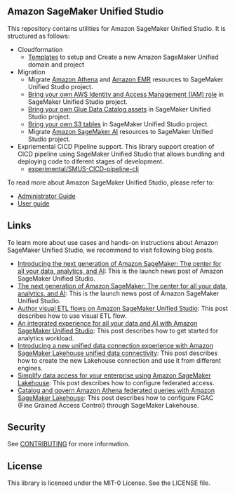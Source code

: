 ## Amazon SageMaker Unified Studio

This repository contains utilities for Amazon SageMaker Unified Studio. It is structured as follows:
- Cloudformation
    - [Templates](https://github.com/aws/Unified-Studio-for-Amazon-Sagemaker/tree/main/cloudformation) to setup and Create a new Amazon SageMaker Unified domain and project
- Migration 
    - Migrate [Amazon Athena](https://github.com/aws/Unified-Studio-for-Amazon-Sagemaker/tree/main/migration/athena) and [Amazon EMR](https://github.com/aws/Unified-Studio-for-Amazon-Sagemaker/tree/main/migration/emr) resources to SageMaker Unified Studio project. 
    - [Bring your own AWS Identity and Access Management (IAM) role](https://github.com/aws/Unified-Studio-for-Amazon-Sagemaker/tree/main/migration/bring-your-own-role) in SageMaker Unified Studio project.
    - [Bring your own Glue Data Catalog assets](https://github.com/aws/Unified-Studio-for-Amazon-Sagemaker/tree/main/migration/bring-your-own-gdc-assets) in SageMaker Unified Studio project.
    - [Bring your own S3 tables](https://github.com/aws/Unified-Studio-for-Amazon-Sagemaker/tree/main/migration/bring-your-own-s3-tables) in SageMaker Unified Studio project.
    - Migrate [Amazon SageMaker AI](https://github.com/aws/Unified-Studio-for-Amazon-Sagemaker/tree/main/migration/sagemaker-ai) resources to SageMaker Unified Studio project. 
- Expriemental CICD Pipeline support.  This library support creation of CICD pipeline using SageMaker Unified Studio that allows bundling and deploying code to diferent stages of development. 
    - [experimental/SMUS-CICD-pipeline-cli](https://github.com/aws/Unified-Studio-for-Amazon-Sagemaker/tree/main/experimental/SMUS-CICD-pipeline-cli)


To read more about Amazon SageMaker Unified Studio, please refer to:
- [Administrator Guide](https://docs.aws.amazon.com/sagemaker-unified-studio/latest/adminguide/what-is-sagemaker-unified-studio.html)
- [User guide](https://docs.aws.amazon.com/sagemaker-unified-studio/latest/userguide/what-is-sagemaker-unified-studio.html)

## Links
To learn more about use cases and hands-on instructions about Amazon SageMaker Unified Studio, we recommend to visit following blog posts.

- [Introducing the next generation of Amazon SageMaker: The center for all your data, analytics, and AI](https://aws.amazon.com/blogs/aws/introducing-the-next-generation-of-amazon-sagemaker-the-center-for-all-your-data-analytics-and-ai/): This is the launch news post of Amazon SageMaker Unified Studio.
- [The next generation of Amazon SageMaker: The center for all your data, analytics, and AI](https://aws.amazon.com/blogs/big-data/the-next-generation-of-amazon-sagemaker-the-center-for-all-your-data-analytics-and-ai/): This is the launch news post of Amazon SageMaker Unified Studio.
- [Author visual ETL flows on Amazon SageMaker Unified Studio](https://aws.amazon.com/blogs/big-data/author-visual-etl-flows-on-amazon-sagemaker-unified-studio/): This post describes how to use visual ETL flow.
- [An integrated experience for all your data and AI with Amazon SageMaker Unified Studio](https://aws.amazon.com/blogs/big-data/an-integrated-experience-for-all-your-data-and-ai-with-amazon-sagemaker-unified-studio/): This post describes how to get started for analytics workload.
- [Introducing a new unified data connection experience with Amazon SageMaker Lakehouse unified data connectivity](https://aws.amazon.com/blogs/big-data/introducing-a-new-unified-data-connection-experience-with-amazon-sagemaker-lakehouse-data-connectivity/): This post describes how to create the new Lakehouse connection and use it from different engines.
- [Simplify data access for your enterprise using Amazon SageMaker Lakehouse](https://aws.amazon.com/blogs/big-data/simplify-data-access-for-your-enterprise-using-amazon-sagemaker-lakehouse/): This post describes how to configure federated access.
- [Catalog and govern Amazon Athena federated queries with Amazon SageMaker Lakehouse](https://aws.amazon.com/blogs/big-data/catalog-and-govern-amazon-athena-federated-queries-with-amazon-sagemaker-lakehouse/): This post describes how to configure FGAC (Fine Grained Access Control) through SageMaker Lakehouse.


## Security

See [CONTRIBUTING](CONTRIBUTING.md#security-issue-notifications) for more information.

## License

This library is licensed under the MIT-0 License. See the LICENSE file.

